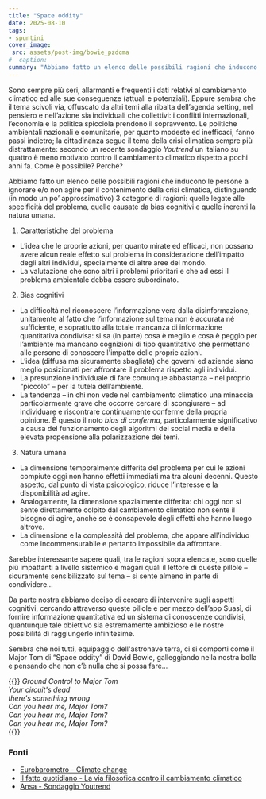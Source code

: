 ```yaml
---
title: "Space oddity"
date: 2025-08-10
tags:
- spuntini
cover_image:
 src: assets/post-img/bowie_pzdcma
#  caption: 
summary: "Abbiamo fatto un elenco delle possibili ragioni che inducono le persone a ignorare e/o non agire per il contenimento della crisi climatica"
---
```


Sono sempre più seri, allarmanti e frequenti i dati relativi al cambiamento climatico ed alle sue conseguenze (attuali e potenziali). Eppure sembra che il tema scivoli via, offuscato da altri temi alla ribalta dell’agenda setting, nel pensiero e nell’azione sia individuali che collettivi: i conflitti internazionali, l’economia e la politica spicciola prendono il sopravvento. Le politiche ambientali nazionali e comunitarie, per quanto modeste ed inefficaci, fanno passi indietro; la cittadinanza segue il tema della crisi climatica sempre più distrattamente: secondo un recente sondaggio *Youtrend* un italiano su quattro è meno motivato contro il cambiamento climatico rispetto a pochi anni fa. Come è possibile? Perché? 

Abbiamo fatto un elenco delle possibili ragioni che inducono le persone a ignorare e/o non agire per il contenimento della crisi climatica, distinguendo (in modo un po’ approssimativo) 3 categorie di ragioni: quelle legate alle specificità del problema, quelle causate da bias cognitivi e quelle inerenti la natura umana.

1) Caratteristiche del problema  
* L’idea che le proprie azioni, per quanto mirate ed efficaci, non possano avere alcun reale effetto sul problema in considerazione dell’impatto degli altri individui, specialmente di altre aree del mondo.  
* La valutazione che sono altri i problemi prioritari e che ad essi il problema ambientale debba essere subordinato. 


2) Bias cognitivi  
* La difficoltà nel riconoscere l’informazione vera dalla disinformazione, unitamente al fatto che l’informazione sul tema non è accurata né sufficiente, e soprattutto alla totale mancanza di informazione quantitativa condivisa: si sa (in parte) cosa è meglio e cosa è peggio per l’ambiente ma mancano cognizioni di tipo quantitativo che permettano alle persone di conoscere l'impatto delle proprie azioni.  
* L’idea (diffusa ma sicuramente sbagliata) che governi ed aziende siano meglio posizionati per affrontare il problema rispetto agli individui.  
* La presunzione individuale di fare comunque abbastanza – nel proprio “piccolo” – per la tutela dell’ambiente.  
* La tendenza – in chi non vede nel cambiamento climatico una minaccia particolarmente grave che occorre cercare di scongiurare –  ad individuare e riscontrare continuamente conferme della propria opinione. È questo il noto *bias di conferma*, particolarmente significativo a causa del funzionamento degli algoritmi dei social media e della elevata propensione alla polarizzazione dei temi.

3) Natura umana  
* La dimensione temporalmente  differita del problema per cui le azioni compiute oggi non hanno effetti immediati ma tra alcuni decenni. Questo aspetto, dal punto di vista psicologico, riduce l’interesse e la disponibilità ad agire.  
* Analogamente, la dimensione spazialmente differita: chi oggi non si sente direttamente colpito dal cambiamento climatico non sente il bisogno di agire, anche se è consapevole degli effetti che hanno luogo altrove.  
* La dimensione e la complessità del problema, che appare all’individuo come incommensurabile e pertanto impossibile da affrontare.

Sarebbe interessante sapere quali, tra le ragioni sopra elencate, sono quelle più impattanti a livello sistemico e magari quali il lettore di queste pillole – sicuramente sensibilizzato sul tema – si sente almeno in parte di condividere…

Da parte nostra abbiamo deciso di cercare di intervenire sugli aspetti cognitivi, cercando attraverso queste pillole e per mezzo dell’app Suasì, di fornire informazione quantitativa ed un sistema di conoscenze condivisi, quantunque tale obiettivo sia estremamente ambizioso e le nostre possibilità di raggiungerlo infinitesime.

Sembra che noi tutti, equipaggio dell'astronave terra, ci si comporti come il Major Tom di “Space oddity” di David Bowie, galleggiando nella nostra bolla e pensando che non c’è nulla che si possa fare…

{{<styledquote>}}
*Ground Control to Major Tom*  
*Your circuit's dead*  
*there's something wrong*  
*Can you hear me, Major Tom?*  
*Can you hear me, Major Tom?*  
*Can you hear me, Major Tom?*  
{{</styledquote>}}

### Fonti

- [Eurobarometro \- Climate change](https://europa.eu/eurobarometer/surveys/detail/3472)  
- [Il fatto quotidiano \- La via filosofica contro il cambiamento climatico](https://www.ilfattoquotidiano.it/2025/08/05/filosofia-cambiamento-climatico-etica/8085035/)
- [Ansa \- Sondaggio Youtrend](https://www.ansa.it/sito/notizie/cronaca/2025/05/08/transizione-ecologica-un-italiano-su-4-si-sente-meno-motivato_e28d51f8-c2d9-49ad-be1f-4203eb472394.html)
    